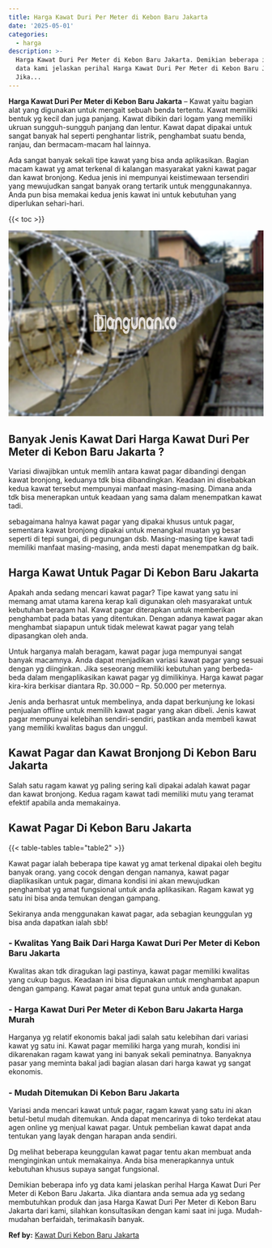 ```yaml
---
title: Harga Kawat Duri Per Meter di Kebon Baru Jakarta
date: '2025-05-01'
categories:
  - harga
description: >-
  Harga Kawat Duri Per Meter di Kebon Baru Jakarta. Demikian beberapa info yg
  data kami jelaskan perihal Harga Kawat Duri Per Meter di Kebon Baru Jakarta.
  Jika...
---
```


**Harga Kawat Duri Per Meter di Kebon Baru Jakarta** – Kawat yaitu bagian alat yang digunakan untuk mengait sebuah benda tertentu. Kawat memiliki bentuk yg kecil dan juga panjang. Kawat dibikin dari logam yang memiliki ukruan sungguh-sungguh panjang dan lentur. Kawat dapat dipakai untuk sangat banyak hal seperti penghantar listrik, penghambat suatu benda, ranjau, dan bermacam-macam hal lainnya.

Ada sangat banyak sekali tipe kawat yang bisa anda aplikasikan. Bagian macam kawat yg amat terkenal di kalangan masyarakat yakni kawat pagar dan kawat bronjong. Kedua jenis ini mempunyai keistimewaan tersendiri yang mewujudkan sangat banyak orang tertarik untuk menggunakannya. Anda pun bisa memakai kedua jenis kawat ini untuk kebutuhan yang diperlukan sehari-hari.

{{< toc >}}

![Harga Kawat Duri Per Meter di Kebon Baru Jakarta](/images/jual-kawat-murah49.png)

## Banyak Jenis Kawat Dari Harga Kawat Duri Per Meter di Kebon Baru Jakarta ?

Variasi diwajibkan untuk memlih antara kawat pagar dibandingi dengan kawat bronjong, keduanya tdk bisa dibandingkan. Keadaan ini disebabkan kedua kawat tersebut mempunyai manfaat masing-masing. Dimana anda tdk bisa menerapkan untuk keadaan yang sama dalam menempatkan kawat tadi.

sebagaimana halnya kawat pagar yang dipakai khusus untuk pagar, sementara kawat bronjong dipakai untuk menangkal muatan yg besar seperti di tepi sungai, di pegunungan dsb. Masing-masing tipe kawat tadi memiliki manfaat masing-masing, anda mesti dapat menempatkan dg baik.

## Harga Kawat Untuk Pagar Di Kebon Baru Jakarta

Apakah anda sedang mencari kawat pagar? Tipe kawat yang satu ini memang amat utama karena kerap kali digunakan oleh masyarakat untuk kebutuhan beragam hal. Kawat pagar diterapkan untuk memberikan penghambat pada batas yang ditentukan. Dengan adanya kawat pagar akan menghambat siapapun untuk tidak melewat kawat pagar yang telah dipasangkan oleh anda.

Untuk harganya malah beragam, kawat pagar juga mempunyai sangat banyak macamnya. Anda dapat menjadikan variasi kawat pagar yang sesuai dengan yg diinginkan. Jika seseorang memiliki kebutuhan yang berbeda-beda dalam mengaplikasikan kawat pagar yg dimilikinya. Harga kawat pagar kira-kira berkisar diantara Rp. 30.000 – Rp. 50.000 per meternya.

Jenis anda berhasrat untuk membelinya, anda dapat berkunjung ke lokasi penjualan offline untuk memilih kawat pagar yang akan dibeli. Jenis kawat pagar mempunyai kelebihan sendiri-sendiri, pastikan anda membeli kawat yang memiliki kwalitas bagus dan unggul.

## Kawat Pagar dan Kawat Bronjong Di Kebon Baru Jakarta

Salah satu ragam kawat yg paling sering kali dipakai adalah kawat pagar dan kawat bronjong. Kedua ragam kawat tadi memiliki mutu yang teramat efektif apabila anda memakainya.

## Kawat Pagar Di Kebon Baru Jakarta

{{< table-tables table="table2" >}}

Kawat pagar ialah beberapa tipe kawat yg amat terkenal dipakai oleh begitu banyak orang. yang cocok dengan dengan namanya, kawat pagar diaplikasikan untuk pagar, dimana kondisi ini akan mewujudkan penghambat yg amat fungsional untuk anda aplikasikan. Ragam kawat yg satu ini bisa anda temukan dengan gampang.

Sekiranya anda menggunakan kawat pagar, ada sebagian keunggulan yg bisa anda dapatkan ialah sbb!

### \- Kwalitas Yang Baik Dari Harga Kawat Duri Per Meter di Kebon Baru Jakarta

Kwalitas akan tdk diragukan lagi pastinya, kawat pagar memiliki kwalitas yang cukup bagus. Keadaan ini bisa digunakan untuk menghambat apapun dengan gampang. Kawat pagar amat tepat guna untuk anda gunakan.

### \- Harga Kawat Duri Per Meter di Kebon Baru Jakarta Harga Murah

Harganya yg relatif ekonomis bakal jadi salah satu kelebihan dari variasi kawat yg satu ini. Kawat pagar memiliki harga yang murah, kondisi ini dikarenakan ragam kawat yang ini banyak sekali peminatnya. Banyaknya pasar yang meminta bakal jadi bagian alasan dari harga kawat yg sangat ekonomis.

### \- Mudah Ditemukan Di Kebon Baru Jakarta

Variasi anda mencari kawat untuk pagar, ragam kawat yang satu ini akan betul-betul mudah ditemukan. Anda dapat mencarinya di toko terdekat atau agen online yg menjual kawat pagar. Untuk pembelian kawat dapat anda tentukan yang layak dengan harapan anda sendiri.

Dg melihat beberapa keunggulan kawat pagar tentu akan membuat anda menginginkan untuk memakainya. Anda bisa menerapkannya untuk kebutuhan khusus supaya sangat fungsional.

Demikian beberapa info yg data kami jelaskan perihal Harga Kawat Duri Per Meter di Kebon Baru Jakarta. Jika diantara anda semua ada yg sedang membutuhkan produk dan jasa Harga Kawat Duri Per Meter di Kebon Baru Jakarta dari kami, silahkan konsultasikan dengan kami saat ini juga. Mudah-mudahan berfaidah, terimakasih banyak.

**Ref by:** [Kawat Duri Kebon Baru Jakarta](https://id.wikipedia.org/wiki/Kawat)
